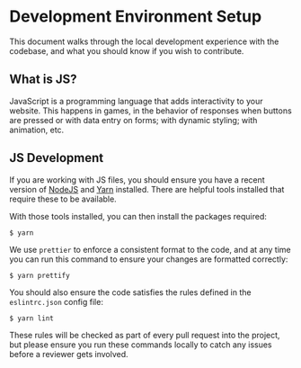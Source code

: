 # Development Environment Setup

This document walks through the local development experience with the codebase,
and what you should know if you wish to contribute.

## What is JS?

JavaScript is a programming language that adds interactivity to your website. This happens in games, in the behavior of responses when buttons are pressed or with data entry on forms; with dynamic styling; with animation, etc. 

## JS Development

If you are working with JS files, you should ensure you have a recent version of
[NodeJS](https://nodejs.org) and [Yarn](https://yarnpkg.com/) installed. There
are helpful tools installed that require these to be available.

With those tools installed, you can then install the packages required:

```shellsession
$ yarn
```

We use `prettier` to enforce a consistent format to the code, and at any time
you can run this command to ensure your changes are formatted correctly:

```shellsession
$ yarn prettify
```

You should also ensure the code satisfies the rules defined in the `eslintrc.json`
config file:

```shellsession
$ yarn lint
```

These rules will be checked as part of every pull request into the project, but
please ensure you run these commands locally to catch any issues before a
reviewer gets involved.
